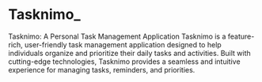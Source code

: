 # Tasknimo_
Tasknimo: A Personal Task Management Application Tasknimo is a feature-rich, user-friendly task management application designed to help individuals organize and prioritize their daily tasks and activities. Built with cutting-edge technologies, Tasknimo provides a seamless and intuitive experience for managing tasks, reminders, and priorities.
